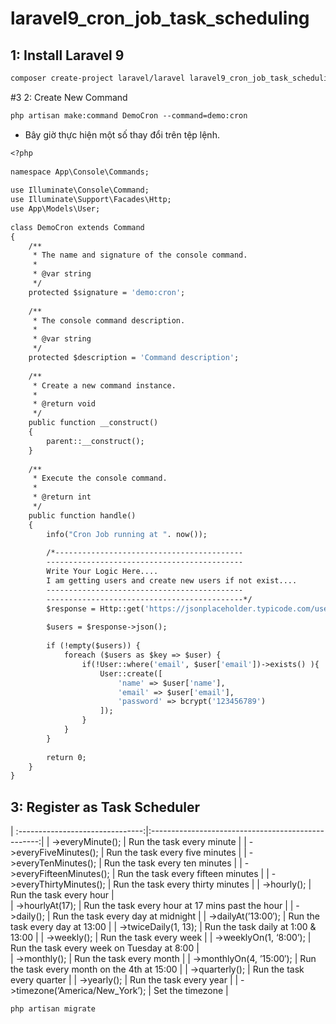 # laravel9_cron_job_task_scheduling
## 1:  Install Laravel 9
```Dockerfile
composer create-project laravel/laravel laravel9_cron_job_task_scheduling
```
#3 2: Create New Command
```Dockerfile
php artisan make:command DemoCron --command=demo:cron
```
- Bây giờ thực hiện một số thay đổi trên tệp lệnh.
```Dockerfile
<?php
  
namespace App\Console\Commands;
  
use Illuminate\Console\Command;
use Illuminate\Support\Facades\Http;
use App\Models\User;
  
class DemoCron extends Command
{
    /**
     * The name and signature of the console command.
     *
     * @var string
     */
    protected $signature = 'demo:cron';
  
    /**
     * The console command description.
     *
     * @var string
     */
    protected $description = 'Command description';
  
    /**
     * Create a new command instance.
     *
     * @return void
     */
    public function __construct()
    {
        parent::__construct();
    }
  
    /**
     * Execute the console command.
     *
     * @return int
     */
    public function handle()
    {
        info("Cron Job running at ". now());
  
        /*------------------------------------------
        --------------------------------------------
        Write Your Logic Here....
        I am getting users and create new users if not exist....
        --------------------------------------------
        --------------------------------------------*/
        $response = Http::get('https://jsonplaceholder.typicode.com/users');
      
        $users = $response->json();
  
        if (!empty($users)) {
            foreach ($users as $key => $user) {
                if(!User::where('email', $user['email'])->exists() ){
                    User::create([
                        'name' => $user['name'],
                        'email' => $user['email'],
                        'password' => bcrypt('123456789')
                    ]);
                }
            }
        }
  
        return 0;
    }
}
```
## 3: Register as Task Scheduler
| :-------------------------------:|:--------------------------------------------------:|
| ->everyMinute();                 |  Run the task every minute                         |
| ->everyFiveMinutes();            |  Run the task every five minutes                   |
| ->everyTenMinutes();             |  Run the task every ten minutes                    |
| ->everyFifteenMinutes();         |  Run the task every fifteen minutes                |
| ->everyThirtyMinutes();          |  Run the task every thirty minutes                 |
| ->hourly();                      |  Run the task every hour                           |  
| ->hourlyAt(17);                  |  Run the task every hour at 17 mins past the hour  |
| ->daily();                       |  Run the task every day at midnight                |
| ->dailyAt(’13:00′);              |  Run the task every day at 13:00                   |
| ->twiceDaily(1, 13);             |  Run the task daily at 1:00 & 13:00                |
| ->weekly();                      |  Run the task every week                           |
| ->weeklyOn(1, ‘8:00’);           |  Run the task every week on Tuesday at 8:00        |  
| ->monthly();                     |  Run the task every month                          |
| ->monthlyOn(4, ’15:00′);         |  Run the task every month on the 4th at 15:00      |
| ->quarterly();                   |  Run the task every quarter                        |
| ->yearly();                      |  Run the task every year                           |
| ->timezone(‘America/New_York’);  |  Set the timezone                                  |   



```Dockerfile
php artisan migrate
```

